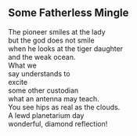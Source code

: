 Some Fatherless Mingle
----------------------
The pioneer smiles at the lady  
but the god does not smile  
when he looks at the tiger daughter  
and the weak ocean.  
What we  
say understands to  
excite  
some other custodian  
what an antenna may teach.  
You see hips as real as the clouds.  
A lewd planetarium day  
wonderful, diamond reflection!  
